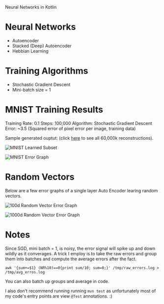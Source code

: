 Neural Networks in Kotlin


# Neural Networks

- Autoencoder
- Stacked (Deep) Autoencoder
- Hebbian Learning


# Training Algorithms

- Stochastic Gradient Descent
- Mini-batch size = 1



# MNIST Training Results

Training Rate: 0.1
Steps: 100,000
Algorithm: Stochastic Gradient Descent
Error: ~3.5 (Squared error of pixel error per image, training data)

Sample generated ouptut: (click [here](https://raw.githubusercontent.com/kennycason/neural_network_kotlin/master/results/data/mnist_auto_encoder_generated.png) to see all 60,000k reconstructions).

![MNIST Learned Subset](https://raw.githubusercontent.com/kennycason/neural_network_kotlin/master/results/data/mnist_auto_encoder_generated_subset.png)

![MNIST Error Graph](https://raw.githubusercontent.com/kennycason/neural_network_kotlin/master/results/data/mnist_auto_encoder_error_graph.png)


# Random Vectors

Below are a few error graphs of a single layer Auto Encoder learing random vectors.

![100d Random Vector Error Graph](https://raw.githubusercontent.com/kennycason/neural_network_kotlin/master/results/data/100d_random_vector_auto_encoder_error_graph.png)

![1000d Random Vector Error Graph](https://raw.githubusercontent.com/kennycason/neural_network_kotlin/master/results/data/1000d_random_vector_auto_encoder_error_graph.png)


# Notes

Since SGD, mini batch = 1, is noisy, the error signal will spike up and down wildly as it converages. A trick I employ is to take the raw errors and group them into batches and compute the average errors after the fact.

```awk '{sum+=$1} (NR%10)==0{print sum/10; sum=0;}' /tmp/raw_errors.log > /tmp/avg_erros.log```

You can also batch up groups and average in code.

I also don't recommend running running `mvn test` as unfortunately most of my code's entry points are view `@Test` annotations. :) 
